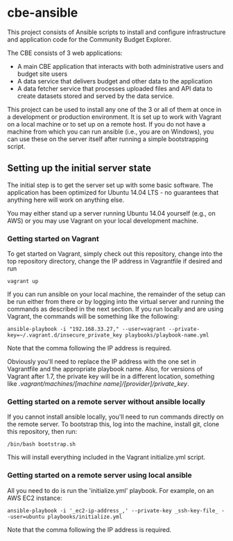 # cbe-ansible
This project consists of Ansible scripts to install and configure infrastructure and
application code for the Community Budget Explorer.
 
The CBE consists of 3 web applications:

- A main CBE application that interacts with both administrative users and budget site users
- A data service that delivers budget and other data to the application
- A data fetcher service that processes uploaded files and API data to create datasets stored and
served by the data service.

This project can be used to install any one of the 3 or all of them at once in a development or production
environment. It is set up to work with Vagrant on a local machine or to set up on a remote 
host. If you do not have a machine from which you can run ansible (i.e., you are on Windows), 
you can use these on the server itself after running a simple bootstrapping script.

## Setting up the initial server state

The initial step is to get the server set up with some basic software. The application has been
optimized for Ubuntu 14.04 LTS - no guarantees that anything here will work on anything else.

You may either stand up a server running Ubuntu 14.04 yourself (e.g., on AWS) or you may use Vagrant
on your local development machine. 

### Getting started on Vagrant

To get started on Vagrant, simply check out this repository, change into the top repository directory,
change the IP address in Vagrantfile if desired and run

    vagrant up

If you can run ansible on your local machine, the remainder of the setup can be run either from there or
by logging into the virtual server and running the commands as described in the next section. If you run
locally and are using Vagrant, the commands will be something like the following:

    ansible-playbook -i "192.168.33.27," --user=vagrant --private-key=~/.vagrant.d/insecure_private_key playbooks/playbook-name.yml

Note that the comma following the IP address is required.

Obviously you'll need to replace the IP address with the one set in Vagrantfile and the appropriate playbook
name. Also, for versions of Vagrant after 1.7, the private key will be in a different location, something
like _.vagrant/machines/[machine name]/[provider]/private_key_. 


### Getting started on a remote server without ansible locally

If you cannot install ansible locally, you'll need to run commands directly on the remote server. To 
bootstrap this, log into the machine, install git, clone this repository, then run:

    /bin/bash bootstrap.sh
    
This will install everything included in the Vagrant initialize.yml script.

### Getting started on a remote server using local ansible

All you need to do is run the 'initialize.yml' playbook. For example, on an AWS EC2 instance:

    ansible-playbook -i '_ec2-ip-address_,' --private-key _ssh-key-file_ --user=ubuntu playbooks/initialize.yml
    
Note that the comma following the IP address is required.

